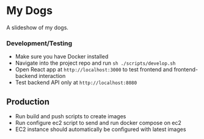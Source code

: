 # My Dogs

A slideshow of my dogs.

### Development/Testing

- Make sure you have Docker installed
- Navigate into the project repo and run `sh ./scripts/develop.sh`
- Open React app at `http://localhost:3000` to test frontend and frontend-backend interaction
- Test backend API only at `http://localhost:8080`

## Production

- Run build and push scripts to create images
- Run configure ec2 script to send and run docker compose on ec2
- EC2 instance should automatically be configured with latest images